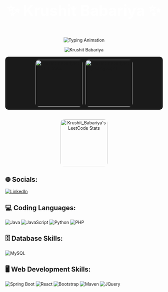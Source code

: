 <!-- Animated Header with Background GIF -->
<div style="background: url('https://user-images.githubusercontent.com/65187002/144930161-2f783401-8d27-4fdf-a2f7-cc0ba32f1f1f.gif') center/cover no-repeat; padding: 10px 0; text-align: center; border-radius: 10px;">
  <h1 style="color: white; font-size: 48px; font-weight: bold;">✨ Krushit Babariya ✨</h1>
</div>

<!-- Typing Animation -->
<p align="center">
  <img src="https://readme-typing-svg.herokuapp.com/?lines=Hellooooooooooooooo;Welcome+to+my+profile!;Have+a+look+around!&font=Fira%20Code&color=%23D62F79&center=true&width=280&height=50" alt="Typing Animation" style="max-width: 100%;" />
</p>

<!-- Profile View Counter -->
<p align="center">
  <img src="https://komarev.com/ghpvc/?username=Krushit-Babariya&label=Profile%20views&color=0e75b6&style=flat" alt="Krushit Babariya" />
</p>

<!-- GitHub & LeetCode Stats -->
<div style="display: flex; justify-content: center; align-items: center; background-color: #1a1a1a; padding: 10px; border-radius: 10px; gap: 10px;">
  <!-- GitHub Stats -->
  <img src="https://github-readme-stats.vercel.app/api?username=Krushit-Babariya&show_icons=true&theme=tokyonight&count_private=true" alt="Krushit_Babariya's GitHub Stats" style="height: 150px; border-radius: 10px;"/>
  
  <!-- Top Languages Stats -->
  <img src="https://github-readme-stats.vercel.app/api/top-langs/?username=Krushit-Babariya&langs_count=5&theme=tokyonight&layout=compact" alt="Krushit_Babariya's Top Languages" style="height: 150px; border-radius: 10px;" />
  
</div>
<br>
  
  <p align="center">
  <!-- LeetCode Stats -->
  <img src="https://leetcode.card.workers.dev/Krushit_40_?theme=dark&font=baloo&extension=null&border=2&border_radius=10" alt="Krushit_Babariya's LeetCode Stats" style="height: 150px; border-radius: 10px; max-width: 100%;" />
  </p>

<!-- Social Links -->
<h2>🌐 Socials:</h2>
<p>
  <a href="https://www.linkedin.com/in/krushit-babariya-8a81b62b0?utm_source=share&utm_campaign=share_via&utm_content=profile&utm_medium=android_app">
    <img src="https://skillicons.dev/icons?i=linkedin" alt="LinkedIn" />
  </a>
</p>

<!-- Coding Languages -->
<h2>💻 Coding Languages:</h2>
<p>
  <img src="https://skillicons.dev/icons?i=java" alt="Java" />
  <img src="https://skillicons.dev/icons?i=javascript" alt="JavaScript" />
  <img src="https://skillicons.dev/icons?i=python" alt="Python" />
  <img src="https://skillicons.dev/icons?i=php" alt="PHP" />
</p>

<!-- Database Skills -->
<h2 align="">🗄️ Database Skills:</h2>
<p align="">
  <img src="https://skillicons.dev/icons?i=mysql" alt="MySQL" />
</p>

<!-- Web Development Skills -->
<h2 align="">🖥️ Web Development Skills:</h2>
<p align="">
  <img src="https://skillicons.dev/icons?i=spring" alt="Spring Boot" />
  <img src="https://skillicons.dev/icons?i=react" alt="React" />
  <img src="https://skillicons.dev/icons?i=bootstrap" alt="Bootstrap" />
  <img src="https://skillicons.dev/icons?i=maven" alt="Maven" />
  <img src="https://skillicons.dev/icons?i=jquery" alt="JQuery" />
</p>
